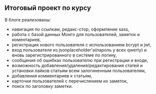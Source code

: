 ## Итоговый проект по курсу

В блоге реализованы: 

- навигация по ссылкам, редакс-стор, оформление sass,
- работа с базой данных Монго для пользователей, заметок и коментариев,
- регистрация нового пользователя с использованием bcrypt и jwt,
- вход пользователя из jsonplaceholder'а(пароль у всех qwerty) и вновь зарегистрированного в системе по логину,
- сообщения об ошибках пользователю при регистрации и входе,
- возможность добавления/удаления/редактирования статей и установки лайков статьям всем залогиненным пользователям,
- добавления комментариев к статьям,
- карточки пользователей c перечислением их заметок,
- поиск по заголовку заметки.